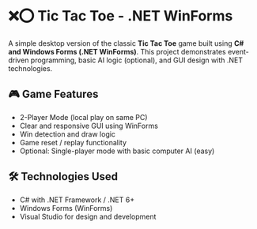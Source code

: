 # ❌⭕ Tic Tac Toe - .NET WinForms

A simple desktop version of the classic **Tic Tac Toe** game built using **C# and Windows Forms (.NET WinForms)**. This project demonstrates event-driven programming, basic AI logic (optional), and GUI design with .NET technologies.

## 🎮 Game Features

- 2-Player Mode (local play on same PC)
- Clear and responsive GUI using WinForms
- Win detection and draw logic
- Game reset / replay functionality
- Optional: Single-player mode with basic computer AI (easy)

## 🛠 Technologies Used

- C# with .NET Framework / .NET 6+
- Windows Forms (WinForms)
- Visual Studio for design and development



